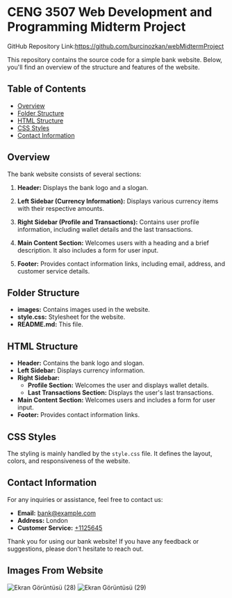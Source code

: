 # CENG 3507 Web Development and Programming Midterm Project
GitHub Repository Link:https://github.com/burcinozkan/webMidtermProject



This repository contains the source code for a simple bank website. Below, you'll find an overview of the structure and features of the website.

## Table of Contents

- [Overview](#overview)
- [Folder Structure](#folder-structure)
- [HTML Structure](#html-structure)
- [CSS Styles](#css-styles)
- [Contact Information](#contact-information)

## Overview

The bank website consists of several sections:

1. **Header:** Displays the bank logo and a slogan.

2. **Left Sidebar (Currency Information):** Displays various currency items with their respective amounts.

3. **Right Sidebar (Profile and Transactions):** Contains user profile information, including wallet details and the last transactions.

4. **Main Content Section:** Welcomes users with a heading and a brief description. It also includes a form for user input.

5. **Footer:** Provides contact information links, including email, address, and customer service details.

## Folder Structure

- **images:** Contains images used in the website.
- **style.css:** Stylesheet for the website.
- **README.md:** This file.

## HTML Structure

- **Header:** Contains the bank logo and slogan.
- **Left Sidebar:** Displays currency information.
- **Right Sidebar:**
  - **Profile Section:** Welcomes the user and displays wallet details.
  - **Last Transactions Section:** Displays the user's last transactions.
- **Main Content Section:** Welcomes users and includes a form for user input.
- **Footer:** Provides contact information links.

## CSS Styles

The styling is mainly handled by the `style.css` file. It defines the layout, colors, and responsiveness of the website.


## Contact Information

For any inquiries or assistance, feel free to contact us:

- **Email:** [bank@example.com](mailto:bank@example.com)
- **Address:** London
- **Customer Service:** [+1125645](tel:+1125645)

Thank you for using our bank website! If you have any feedback or suggestions, please don't hesitate to reach out.

## Images From Website

![Ekran Görüntüsü (28)](https://github.com/burcinozkan/webMidtermProject/assets/105969774/c0261e85-9b86-4925-a3b2-22afefd97a49)
![Ekran Görüntüsü (29)](https://github.com/burcinozkan/webMidtermProject/assets/105969774/efcf7351-2679-43eb-b51f-3bd8a85a7032)




